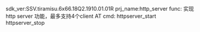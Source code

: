 sdk_ver:SSV.tiramisu.6x66.18Q2.1910.01.01R
prj_name:http_server
func:
实现http server 功能，最多支持4个client
AT cmd:
httpserver_start
httpserver_stop
	